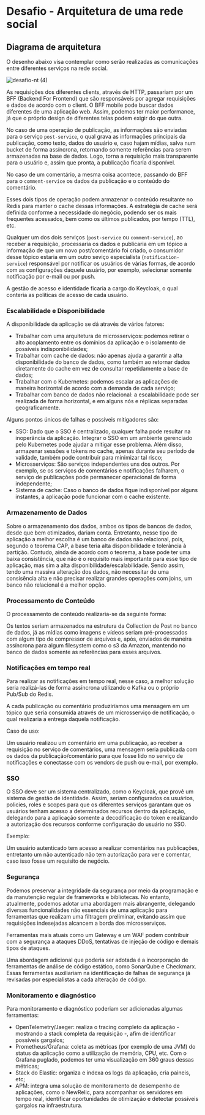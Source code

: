 # Desafio - Arquitetura de uma rede social

## Diagrama de arquitetura

O desenho abaixo visa contemplar como serão realizadas as comunicações entre diferentes serviços na rede social.

![desafio-nt (4)](https://github.com/renanpadilha/desafio-arq/assets/5349447/b2dad219-79d4-47f6-8b9d-7dbb027e64bc)

As requisições dos diferentes clients, através de HTTP, passariam por um BFF (Backend For Frontend) que são responsáveis por agregar requisições e dados de acordo com o client. O BFF mobile pode buscar dados diferentes de uma aplicação web. Assim, podemos ter maior performance, já que o próprio design de diferentes telas podem exigir do que outra.

No caso de uma operação de publicação, as informações são enviadas para o serviço `post-service`, o qual grava as informações principais da publicação, como texto, dados do usuário e, caso hajam mídias, salva num bucket de forma assíncrona, retornando somente referências para serem armazenadas na base de dados. Logo, torna a requisição mais transparente para o usuário e, assim que pronta, a publicação ficaria disponível.

No caso de um comentário, a mesma coisa acontece, passando do BFF para o `comment-service` os dados da publicação e o conteúdo do comentário.

Esses dois tipos de operação podem armazenar o conteúdo resultante no Redis para manter o cache dessas informações. A estratégia de cache será definida conforme a necessidade do negócio, podendo ser os mais frequentes acessados, bem como os últimos publicados, por tempo (TTL), etc.

Qualquer um dos dois serviços (`post-service` ou `comment-service`), ao receber a requisição, processaria os dados e publicaria em um tópico a informação de que um novo post/comentário foi criado, o consumidor desse tópico estaria em um outro seviço especialista (`notification-service`) responsável por notificar os usuários de várias formas, de acordo com as configurações daquele usuário, por exemplo, selecionar somente notificação por e-mail ou por push.

A gestão de acesso e identidade ficaria a cargo do Keycloak, o qual conteria as políticas de acesso de cada usuário.

### Escalabilidade e Disponibilidade

A disponibilidade da aplicação se dá através de vários fatores:

- Trabalhar com uma arquitetura de microsserviços: podemos retirar o alto acoplamento entre os domínios da aplicação e o isolamento de possíveis indisponibilidades;
- Trabalhar com cache de dados: não apenas ajuda a garantir a alta disponibilidade do banco de dados, como também ao retornar dados diretamente do cache em vez de consultar repetidamente a base de dados;
- Trabalhar com o Kubernetes: podemos escalar as aplicações de maneira horizontal de acordo com a demanda de cada serviço;
- Trabalhar com banco de dados não relacional: a escalabilidade pode ser realizada de forma horizontal, e em alguns nós e réplicas separadas geograficamente.

Alguns pontos únicos de falhas e possíveis mitigadores são:

- SSO: Dado que o SSO é centralizado, qualquer falha pode resultar na inoperância da aplicação. Integrar o SSO em um ambiente gerenciado pelo Kubernetes pode ajudar a mitigar esse problema. Além disso, armazenar sessões e tokens no cache, apenas durante seu período de validade, também pode contribuir para minimizar tal risco;
- Microsserviços: São serviços independentes uns dos outros. Por exemplo, se os serviços de comentários e notificações falharem, o serviço de publicações pode permanecer operacional de forma independente;
- Sistema de cache: Caso o banco de dados fique indisponível por alguns instantes, a aplicação pode funcionar com o cache existente.

### Armazenamento de Dados

Sobre o armazenamento dos dados, ambos os tipos de bancos de dados, desde que bem otimizados, dariam conta. Entretanto, nesse tipo de aplicação a melhor escolha é um banco de dados não relacional, pois, segundo o teorema CAP, a base teria alta disponibilidade e tolerância à partição. Contudo, ainda de acordo com o teorema, a base pode ter uma baixa consistência, que não é o requisito mais importante para esse tipo de aplicação, mas sim a alta disponibilidade/escalabilidade. 
Sendo assim, tendo uma massiva alteração dos dados, não necessitar de uma consisência alta e não precisar realizar grandes operações com joins, um banco não relacional é a melhor opção.

### Processamento de Conteúdo

O processamento de conteúdo realizaria-se da seguinte forma: 

Os textos seriam armazenados na estrutura da Collection de Post no banco de dados, já as mídias como imagens e vídeos seriam pré-processados com algum tipo de compressor de arquivos e, após, enviados de maneira assíncrona para algum filesystem como o s3 da Amazon, mantendo no banco de dados somente as referências para esses arquivos.

### Notificações em tempo real

Para realizar as notificações em tempo real, nesse caso, a melhor solução seria realizá-las de forma assíncrona utilizando o Kafka ou o próprio Pub/Sub do Redis.

A cada publicação ou comentário produziríamos uma mensagem em um tópico que seria consumida através de um microsserviço de notificação, o qual realizaria a entrega daquela notificação.

Caso de uso:

Um usuário realizou um comentário em uma publicação, ao receber a requisição no serviço de comentários, uma mensagem seria publicada com os dados da publicação/comentário para que fosse lido no serviço de notificações e conectasse com os vendors de push ou e-mail, por exemplo.


### SSO

O SSO deve ser um sistema centralizado, como o Keycloak, que provê um sistema de gestão de identidade. Assim, seriam configurados os usuários, policies, roles e scopes para que os diferentes serviços garantam que os usuários tenham acesso a determinados recursos dentro da aplicação, delegando para a aplicação somente a decodificação do token e realizando a autorização dos recursos conforme configuração do usuário no SSO. 

Exemplo: 

Um usuário autenticado tem acesso a realizar comentários nas publicações, entretanto um não autenticado não tem autorização para ver e comentar, caso isso fosse um requisito de negócio.

### Segurança

Podemos preservar a integridade da segurança por meio da programação e da manutenção regular de frameworks e bibliotecas. No entanto, atualmente, podemos adotar uma abordagem mais abrangente, delegando diversas funcionalidades não essenciais de uma aplicação para ferramentas que realizam uma filtragem preliminar, evitando assim que requisições indesejadas alcancem a borda dos microsserviços.

Ferramentas mais atuais como um Gateway e um WAF podem contribuir com a segurança a ataques DDoS, tentativas de injeção de código e demais tipos de ataques. 

Uma abordagem adicional que poderia ser adotada é a incorporação de ferramentas de análise de código estático, como SonarQube e Checkmarx. Essas ferramentas auxiliariam na identificação de falhas de segurança já revisadas por especialistas a cada alteração de código.

### Monitoramento e diagnóstico

Para monitoramento e diagnóstico poderiam ser adicionadas algumas ferramentas: 

- OpenTelemetry/Jaeger: realiza o tracing completo da aplicação - mostrando a stack completa da requisição -, afim de identificar possíveis gargalos;
- Prometheus/Grafana: coleta as métricas (por exemplo de uma JVM) do status da aplicação como a utilização de memória, CPU, etc. Com o Grafana puglado, podemos ter uma visualização em 360 graus dessas métricas;
- Stack do Elastic: organiza e indexa os logs da aplicação, cria paineis, etc;
- APM: integra uma solução de monitoramento de desempenho de aplicações, como o NewRelic, para acompanhar os servidores em tempo real, identificar oportunidades de otimização e detectar possíveis gargalos na infraestrutura.
